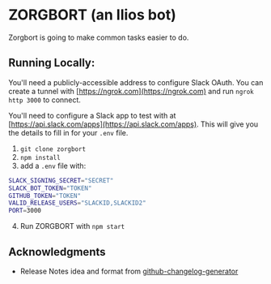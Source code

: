 # ZORGBORT (an Ilios bot)

Zorgbort is going to make common tasks easier to do.

## Running Locally:

You'll need a publicly-accessible address to configure Slack OAuth. You can create a tunnel with [https://ngrok.com](https://ngrok.com) and run `ngrok http 3000` to connect.

You'll need to configure a Slack app to test with at [https://api.slack.com/apps](https://api.slack.com/apps). This will give you the details to fill in for your `.env` file.

1. `git clone zorgbort`
2. `npm install`
3. add a `.env` file with:
```bash
SLACK_SIGNING_SECRET="SECRET"
SLACK_BOT_TOKEN="TOKEN"
GITHUB_TOKEN="TOKEN"
VALID_RELEASE_USERS="SLACKID,SLACKID2"
PORT=3000
```
4. Run ZORGBORT with `npm start`

## Acknowledgments

* Release Notes idea and format from [github-changelog-generator](https://github.com/skywinder/github-changelog-generator)
